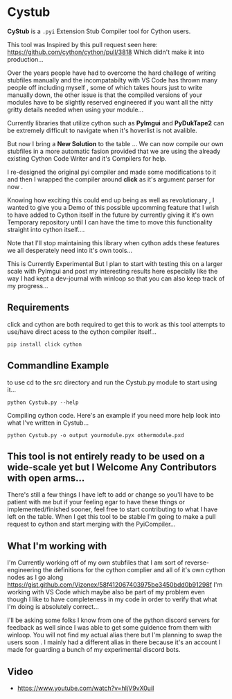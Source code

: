 # Cystub

__CyStub__ is a `.pyi` Extension Stub Compiler tool for Cython users. 

This tool was Inspired by this pull request seen here: https://github.com/cython/cython/pull/3818
Which didn't make it into production...


Over the years people have had to overcome the hard challege of writing stubfiles manually and 
the incompatabilty with VS Code has thrown many people off including myself , some of which takes hours just to write manually down,
the other issue is that the compiled versions of your modules have to be slightly reserved engineered
if you want all the nitty gritty details needed when using your module...

Currently libraries that utilize cython such as __PyImgui__ and __PyDukTape2__ can be extremely difficult to navigate when it's hoverlist is not avalible. 

But now I bring a __New Solution__ to the table ...
We can now compile our own stubfiles in a more automatic fasion provided that we are using 
the already existing Cython Code Writer and it's Compilers for help.

I re-designed the original pyi compiler and made some modifications to it and then I
wrapped the compiler around __click__ as it's argument parser for now . 

Knowing how exciting this could end up being as well as revolutionary , I wanted to 
give you a Demo of this possible upcomming feature that I wish to have added to Cython itself in the future
by currently giving it it's own Temporary repository until 
I can have the time to move this functionality straight into cython itself....

Note that I'll stop maintaining this library 
when cython adds these features we all 
desperately need into it's own tools...

This is Currently Experimental But I plan to start with testing this on a larger scale with PyImgui and post my interesting results here especially like the way I had kept a dev-journal with winloop so that you can also keep track of my progress...

## Requirements
click and cython are both required to get this to work as this tool attempts to use/have direct acess to the cython compiler itself...

```
pip install click cython
```

## Commandline Example 

to use cd to the src directory and run the Cystub.py module to start using it... 
```
python Cystub.py --help
```
 
Compiling cython code. Here's an example if you need more help look into what I've written in Cystub...
```
python Cystub.py -o output yourmodule.pyx othermodule.pxd 
```

## This tool is not entirely ready to be used on a wide-scale yet but I Welcome Any Contributors with open arms...
There's still a few things I have left to add or change so you'll have to be patient with me but if your feeling egar to have these things or implemented/finished sooner, feel free to start contributing to what I have left on the table. When I get this tool to be stable I'm going to make a pull request to cython and start merging with the PyiCompiler...

## What I'm working with
I'm Currently working off of my own stubfiles that I am sort of reverse-engineering the definitions for the cython complier and all of it's own cython nodes as I go along 
https://gist.github.com/Vizonex/58f412067403975be3450bdd0b91298f
I'm working with VS Code which maybe also be part of my problem even though I like to have completeness in my code in order to verify that what I'm doing is absolutely correct...

I'll be asking some folks I know from one of the python discord servers for feedback 
as well since I was able to get some guidence from them with winloop. You will not find my actual alias there but I'm planning to swap the users soon . I mainly had a different alias in there because it's an account I made for guarding a bunch of my experimental discord bots. 

## Video
- https://www.youtube.com/watch?v=hIjV9vX0uiI
